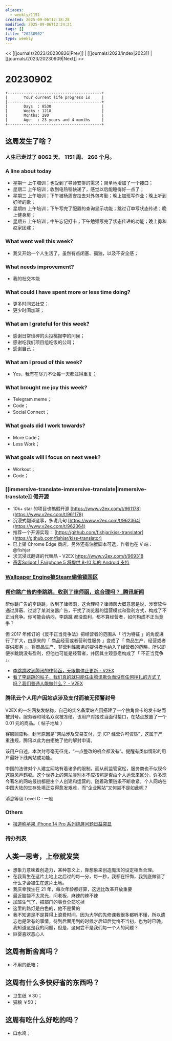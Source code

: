 ```yaml
---
aliases:
  - weekly/1151
created: 2025-09-06T12:18:28
modified: 2025-09-06T12:24:21
tags: []
title: "20230902"
type: weekly
---
```


<< [[journals/2023/20230826|Prev]] | [[journals/2023/index|2023]] | [[journals/2023/20230909|Next]] >>

# 20230902


```shell
+-----------------------------------------+
|       Your current life progress is     |
|-----------------------------------------+
|       Days  : 8530                      |
|       Weeks : 1218                      |
|       Months: 280                       |
|       Age   : 23 years and 4 months     |
+-----------------------------------------+
```

## 这周发生了啥？

### 人生已走过了 8062 天、 1151 周、 266 个月。

### A line about today

- 星期一 上午培训；也受到了导师安排的需求；简单地增加了一个接口；
- 星期二 上午培训；收到电热毯快递了，感觉以后能睡得好一点了；
- 星期三 上午培训；下午被杨周安拉去对外包考勤；晚上加班写作业；晚上听到好听的歌；
- 星期四 上午培训；下午写完了配置的查询显示功能；跳过订单写状态传递；晚上健身房；
- 星期五 上午培训；中午忘记打卡；下午勉强写完了状态传递的功能；晚上勇和赵家团建；

### What went well this week?

- 我又开始一个人生活了，虽然有点闭塞、孤独，以及不安全感；

### What needs improvement?

- 我的社交本能

### What could I have spent more or less time doing?

- 更多时间去社交；
- 更少时间加班；

### What am I grateful for this week?

- 感谢日常琐碎的头投桃报李的问候；
- 感谢吃我们项目组吃饭的公司；
- 感谢自己；

### What am I proud of this week?

- Yes，我有在尽力不让每一天都过得重复；

### What brought me joy this week?

- Telegram meme；
- Code；
- Social Connect；

### What goals did I work towards?

- More Code；
- Less Work；

### What goals will I focus on next week?

- Workout；
- Code；

### [[immersive-translate-immersive-translate|immersive-translate]] 假开源

- 10k+ star 的项目也搞假开源 [https://www.v2ex.com/t/961178](https://www.v2ex.com/t/961178)
- 沉浸式翻译这事，多说几句 [https://www.v2ex.com/t/962364](https://www.v2ex.com/t/962364)
- 推荐一个开源实现： [https://github.com/fishjar/kiss-translator](https://github.com/fishjar/kiss-translator)
- 已上架 Chrome Edge 商店，另外还有油猴脚本可选，作者也在 V 站：@fishjar
- 求沉浸式翻译的代替品 - V2EX https://www.v2ex.com/t/969318
- [奇客Solidot | Fairphone 5 将提供 8-10 年的 Android 支持](https://www.solidot.org/story?sid=75956)

### [Wallpaper Engine被Steam偷偷锁国区](https://t.me/getoutforchina/36219)

### [帮你跳广告的李跳跳，收到了律师函，这合理吗？_腾讯新闻](https://new.qq.com/rain/a/20230828A02LL400)

帮你跳广告的李跳跳，收到了律师函，这合理吗？律师函大概意思是说，涉案软件通过屏蔽、过滤了某浏览器广告，干扰了浏览器的运营模式和盈利方式，构成了不正当竞争。你可能会纳闷，李跳跳 都没盈利，都不算经营者，如何构成不正当竞争？

但 2017 年修订的《反不正当竞争法》把经营者的范围从「 行为特征 」的角度进行了扩大，由原来的「 商品经营或者营利性服务 」变成了「 商品生产、经营或者提供服务 」，将商品生产、非营利性服务的提供者也纳入了经营者的范畴。所以即便李跳跳没有盈利，但他也可能是经营者，并因其主观意愿构成了「 不正当竞争 」。

- [李跳跳收到腾讯的律师函，无限期停止更新 - V2EX](https://www.v2ex.com/t/967813)
- [看了李跳跳的帖子，我们真的就只能任由腾讯欺负而没有任何挣扎的方式了吗？我们普通人能做什么？ - V2EX](https://www.v2ex.com/t/968150)

### 腾讯云个人用户因站点涉及支付而被无预警封号

V2EX 的一名网友发帖称，自己的实名备案站点因搭建了一个独角兽卡的发卡站而被封号。服务器和域名双双被冻结。该用户对接过当面付接口，在站点放置了一个 0.01 元的商品。（ 帖子地址 ）

客服回应称，封号原因是“网站涉及交易支付，无 ICP 经营许可资质”，这属于严重违规，腾讯以此为由拒绝了他的解封申请。

该用户自述，本次封号毫无征兆，“一点整改的机会都没有”。提醒有类似情形的用户最好下线网站或功能。

中国的法律对个人建立网站有着诸多的限制。而从前监管宽松，服务商也不似现今这般风声鹤唳。这个世界上的网站类别本不应按照是否由个人运营来区分，许多现今著名的网站最初都是由个人创建和运营的。随着政策链条不断收紧，个人网站在中国大陆的生存处境正变得愈发艰难，而“企业网站”又何尝不是如此呢？

消息等级 Level C · 一般

### Others

  - [报道称苹果 iPhone 14 Pro 系列烧屏问题日益突显](https://t.me/TestFlightCN/20017)

### 待办列表

## 人类一思考，上帝就发笑

  - 想象力意味着创造力，某种意义上，靠想象来创造魔法的设定相当合理。
  - 在我背生在这片土地上之后过的每一分，每一秒，我都在忏悔，我到底做错了什么才会被生在这片土地。
  - 我庆幸我生在 21 年，每次年龄都好算，这远比改革开放重要
  - 最近脑袋不太灵光，问老板，麻辣的辣不辣
  - 加班生气了，把部门的零食全部吃掉
  - 这里的路灯是白色的，他不是黄的
  - 我不知道是不是算得上浪费时间，因为大学的先修课我很多都听不懂，所以遗忘也是常有的事情，待到后面用到的时候才后知后觉悔不当初，也为时已晚。我知道这是我的问题，但是，这何尝不是我们每一个人的问题？
  - 巨婴喜欢恶心人

## 这周有断舍离吗？

- 不用的纸箱；

## 这周有什么多快好省的东西吗？

- 卫生纸 ￥30；
- 猫粮 ￥50；

## 这周有吃什么好吃的吗？

- 口水鸡；
